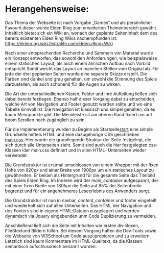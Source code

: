 # **Herangehensweise:**

Das Thema der Webseite ist nach Vorgabe „Games“ und als persönlicher Favourit dieser wurde Elden Ring zum erweiterten Themenbereich gewählt. Inhaltlich bietet sich ein Wiki an, wonach der geplante Seiteninhalt dem des bereits existenten Elden Ring Wikis nachempfunden ist: https://eldenring.wiki.fextralife.com/Elden+Ring+Wiki

Nach einer entsprechenden Recherche und Sammeln von Material wurde ein Konzept entworfen, das sowohl den Anforderungen, wie beispielsweise einem statischen Layout, als auch einem ähnlichen Aufbau nach Vorbild entspricht.Somit weicht das Layout an manchen Stellen vom Original ab. Für jede der drei geplanten Seiten wurde eine separate Skizze erstellt. Die Farben sind dunkel und grau gehalten, um sowohl die Stimmung des Spiels darzustellen, als auch schonend für die Augen zu wirken.

Die Art der unterschiedlichen Kästen, Felder und ihre Aufteilung ließen sich dabei bereits festlegen. Ebenso half dieser Vorgang dabei zu entscheiden, welche Art von Navigation und Footer genutzt werden sollte und wo eine Tabelle sinnvoll ist.
Die Navigation ist klassisch und simpel gehalten, da es kaum Menüpunkte gibt. Die Menüleiste ist am oberen Rand fixiert um auf beom Scrollen noch zugänglich zu sein.

Für die Implementierung wurden zu Beginn als Startseite[start](./../index.html) eine simple Grundseite mittels HTML und eine dazugehörige CSS geschrieben [main.css](./../assets/css/main.css). Hier wurde die grundlegende Struktur der Seite festgelegt, die sich durch alle Unterseiten zieht. Somit sind auch die hier festgelegten css-Klassen ider main.css definiert und in allen HTML- Unterseiten wieder verwendet.

Die Grundstruktur ist erstmal umschlossen von einem Wrapper mit der fixen Höhe von 920px und einer Breite von 1900px um ein statisches Layout zu gewährleiten. Er bekam als Hintergrund für die gesamte Seite das Titelbild des Spiels Elden Ring.
Im Inneren wird der _main_container_ aufgespannt, der mit einer fixen Breite von 1805px die Seite auf 95% der Seitenbreite begrenzt und für ein angenehmeres Leseerlebnis des Anwenders sorgt.

Die Grundstruktur ist nun in navbar, _content_container_ und footer eingeteilt und wiederholt sich auf allen Unterseiten. Das HTML der Navigation und des Footers sind in eigene HTML-Dateien ausgelagert und werden dynamisch via Jquery eingebunden unm Code Duplizierung zu vermeiden.

Anschließend ließ sich die Seite mit Inhalten wie ersten div-Boxen, Fließtextund Bildern füllen. Bei diesem Vorgang halfen die Dev-Tools sowie die Webseite von W3School um Code auszuprobieren und zu erweitern.
Letztlich sind kaum Kommentare im HTML-Quelltext, da die Klassen semantisch aufschlussreich benannt wurden.
